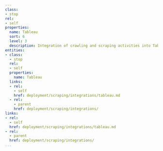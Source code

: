 ```yaml
---
class:
- stop
rel:
- self
properties:
  name: Tableau
  sort: 6
  level: 3
  description: Integration of crawling and scraping activities into Tableau.
entities:
- class:
  - stop
  rel:
  - self
  properties:
    name: Tableau
  links:
  - rel:
    - self
    href: deployment/scraping/integrations/tableau.md
  - rel:
    - parent
    href: deployment/scraping/integrations/
links:
- rel:
  - self
  href: deployment/scraping/integrations/tableau.md
- rel:
  - parent
  href: deployment/scraping/integrations/
...
```

